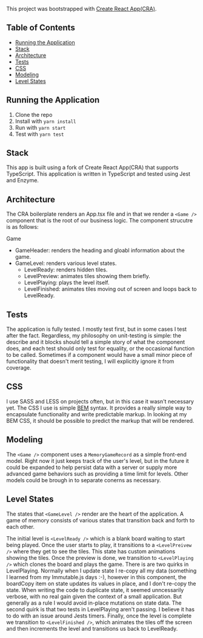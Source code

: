 This project was bootstrapped with [Create React App(CRA)](https://github.com/facebookincubator/create-react-app).

## Table of Contents

- [Running the Application](#running-the-application)
- [Stack](#stack)
- [Architecture](#architecture)
- [Tests](#tests)
- [CSS](#css)
- [Modeling](#modeling)
- [Level States](#level-states)

## Running the Application

1. Clone the repo
2. Install with ```yarn install```
3. Run with ```yarn start```
4. Test with ```yarn test```

## Stack

This app is built using a fork of Create React App(CRA) that supports TypeScript. This application is written in TypeScript and tested using Jest and Enzyme.

## Architecture

The CRA boilerplate renders an App.tsx file and in that we render a ```<Game />``` component that is the root of our business logic. The component strucutre is as follows:

Game
  - GameHeader: renders the heading and gloabl information about the game.
  - GameLevel: renders various level states.
    - LevelReady: renders hidden tiles.
    - LevelPreview: animates tiles showing them briefly.
    - LevelPlaying: plays the level itself.
    - LevelFinished: animates tiles moving out of screen and loops back to LevelReady.

## Tests

The application is fully tested. I mostly test first, but in some cases I test after the fact. Regardless, my philosophy on unit-testing is simple: the describe and it blocks should tell a simple story of what the component does, and each test should only test for equality, or the occasional function to be called. Sometimes if a component would have a small minor piece of functionality that doesn't merit testing, I will explicitly ignore it from coverage.

## CSS

I use SASS and LESS on projects often, but in this case it wasn't necessary yet. The CSS I use is simple [BEM](http://getbem.com/introduction/) syntax. It provides a really simple way to encapsulate functionality and write predictable markup. In looking at my BEM CSS, it should be possible to predict the markup that will be rendered.

## Modeling

The ```<Game />``` component uses a ```MemoryGameRecord``` as a simple front-end model. Right now it just keeps track of the user's level, but in the future it could be expanded to help persist data with a server or supply more advanced game behaviors such as providing a time limit for levels. Other models could be brough in to separate conerns as necessary.

## Level States

The states that ```<GameLevel />``` render are the heart of the application. A game of memory consists of various states that transition back and forth to each other.

The initial level is ```<LevelReady />``` which is a blank board waiting to start being played. Once the user starts to play, it transitions to a ```<LevelPreivew />``` where they get to see the tiles. This state has custom animations showing the tiles. Once the preview is done, we transition to ```<LevelPlaying />``` which clones the board and plays the game. There is are two quirks in LevelPlaying. Normally when I update state I re-copy all my data (something I learned from my Immutable.js days :-), however in this component, the boardCopy item on state updates its values in place, and I don't re-copy the state. When writing the code to duplicate state, it seemed unncessarily verbose, with no real gain given the context of a small application. But generally as a rule I would avoid in-place mutations on state data. The second quirk is that two tests in LevelPlaying aren't passing. I believe it has to do with an issue around Jests timers. Finally, once the level is complete we transition to ```<LevelFinished />```, which animates the tiles off the screen and then increments the level and transitions us back to LevelReady.




